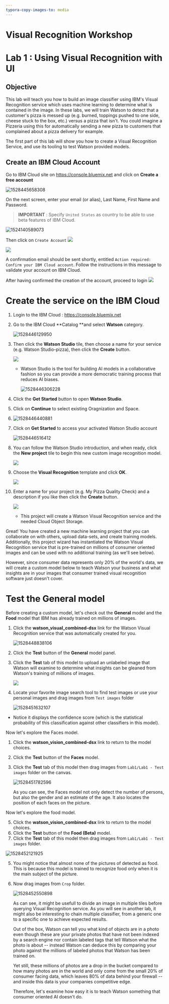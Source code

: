 ```yaml
---
typora-copy-images-to: media
---
```


Visual Recognition Workshop 
========

Lab 1 : Using Visual Recognition with UI
========

Objective
---------

This lab will teach you how to build an image classifier using IBM's Visual Recognition service which uses machine learning to determine what is contained in the image. In these labs, we will
train Watson to detect that a customer's pizza is messed up (e.g. burned, toppings pushed to one side, cheese stuck to the box, etc.) versus a pizza that isn't. You could imagine a Pizzeria using this for
automatically sending a new pizza to customers that complained about a pizza delivery for example.

The first part of this lab will show you how to create a Visual Recognition Service, and use its tooling to test Watson provided models.

## Create an IBM Cloud Account

Go to IBM Cloud site on https://console.bluemix.net and click on **Create a free account**

![1528445658308](media/1528445658308.png)

On the next screen, enter your email (or alias), Last Name, First Name and Password.



> **IMPORTANT** : Specify `United States` as country to be able to use beta features of IBM Cloud.



![1524140589073](media/1524140589073.png)

Then click on  `Create Account` ![](media/markdown-img-paste-20180407161910216.png)

![](media/markdown-img-paste-20180407162020834.png)

A confirmation email should be sent shortly, entitled `Action required: Confirm your IBM Cloud account`. Follow the instructions in this message to validate your account on IBM Cloud.

After having confirmed the creation of the account, proceed to login ![](media/markdown-img-paste-20180407182743424.png)


Create the service on the IBM Cloud
===================================

1. Login to the IBM Cloud : https://console.bluemix.net

2. Go to the IBM Cloud **Catalog **and select **Watson** category. 

    ![1528446129950](media/1528446129950.png)

3. Then click the **Watson Studio** tile, then choose a name for your service (e.g. Watson Studio-pizza), then click the **Create** button.

    ![](./media/image2.png)

    - Watson Studio is the tool for building AI models in a collaborative fashion so you can provide a more democratic training process that reduces AI biases.

        ![1528446306228](media/1528446306228.png)

4. Click the **Get Started** button to open **Watson Studio**.

5. Click on **Continue** to select existing Oragnization and Space.

6. ![1528446440881](media/1528446440881.png) 

7. Click on **Get Started** to access your activated Watson Studio account 

    ![1528446516412](media/1528446516412.png)

8. You can follow the Watson Studio introduction, and when ready, click the **New project** tile to begin this new custom image recognition model.

    ![](./media/image3.png)

9. Choose the **Visual Recognition** template and click **OK**.

    ![](./media/image4.png)

10. Enter a name for your project (e.g. My Pizza Quality Check) and a description if you like then click the **Create** button.

    ![](./media/image5.png)

    -   This project will create a Watson Visual Recognition service and the needed Cloud Object Storage.

Great! You have created a new machine learning project that you can collaborate on with others, upload data-sets, and create training models. Additionally, this project wizard has instantiated the Watson
Visual Recognition service that is pre-trained on millions of consumer oriented images and can be used with no additional training (as we'll see below). 

However, since consumer data represents only 20% of the world's data, we will create a custom model below to teach Watson your business and what insights are in your images that consumer trained visual recognition software just doesn't cover.

Test the General model
======================

Before creating a custom model, let's check out the **General** model and the **Food** model that IBM has already trained on millions of images.

1. Click the **watson\_visual\_combined-dsx** link for the Watson Visual Recognition service that was automatically created for you.

    ![1528448838106](media/1528448838106.png)

2. Click the **Test** button of the **General** model panel.

3. Click the **Test** tab of this model to upload an unlabeled image that Watson will examine to determine what insights can be gleaned from Watson's training of millions of images.

    ![](./media/image7.png)

4. Locate your favorite image search tool to find test images or use your personal images and drag images from `Test images` folder 

    ![1528451632107](media/1528451632107.png)

-   Notice it displays the confidence score (which is the statistical probability of this classification against other classifiers in this model).

Now let's explore the Faces model.

1. Click the **watson\_vision\_combined-dsx** link to return to the model choices.

2. Click the **Test** button of the **Faces** model.

3. Click the **Test** tab of this model then drag images from `Lab1/Lab1 - Test images` folder on the canvas.

   ![1528451782596](media/1528451782596.png)

   As you can see, the Faces model not only detect the number of persons, but also the gender and an estimate of the age. It also locates the position of each faces on the picture.

Now let's explore the food model.

5.  Click the **watson\_vision\_combined-dsx** link to return to the model choices.
6.  Click the **Test** button of the **Food (Beta)** model.
7.  Click the **Test** tab of this model then  drag images from `Lab1/Lab1 - Test images` folder. 

![1528452121925](media/1528452121925.png)

5. You might notice that almost none of the pictures of detected as food. This is because this model is trained to recognize food only when it is the main subject of the picture.

6. Now  drag images from `Crop` folder. 

    ![1528452550898](media/1528452550898.png)

    As can see, it might be usefull to divide an image in multiple tiles before querying Visual Recognition service.  As you will see in another lab, it might also be interesting to chain multiple classifier, from a generic one to a specific one to achieve expected results.

    

    Out of the box, Watson can tell you what kind of objects are in a photo even though these are your private photos that have not been indexed by a search engine nor contain labeled tags that tell Watson what the photo is about -- instead Watson can deduce this by comparing your photo against the millions of labeled photos that Watson has been trained on. 

    

    Yet still, these millions of photos are a drop in the bucket compared to how many photos are in the world and only come from the small 20% of consumer facing data, which leaves 80% of data behind your firewall -- and inside this data is your companies competitive edge. 

    

    Therefore, let's examine how easy it is to teach Watson something that consumer oriented AI doesn't do.